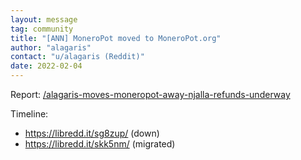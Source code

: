 ```yaml
---
layout: message
tag: community
title: "[ANN] MoneroPot moved to MoneroPot.org"
author: "alagaris"	
contact: "u/alagaris (Reddit)"
date: 2022-02-04
---
```


Report: [/alagaris-moves-moneropot-away-njalla-refunds-underway](/alagaris-moves-moneropot-away-njalla-refunds-underway)

Timeline: 

- https://libredd.it/sg8zup/ (down)
- https://libredd.it/skk5nm/ (migrated)
